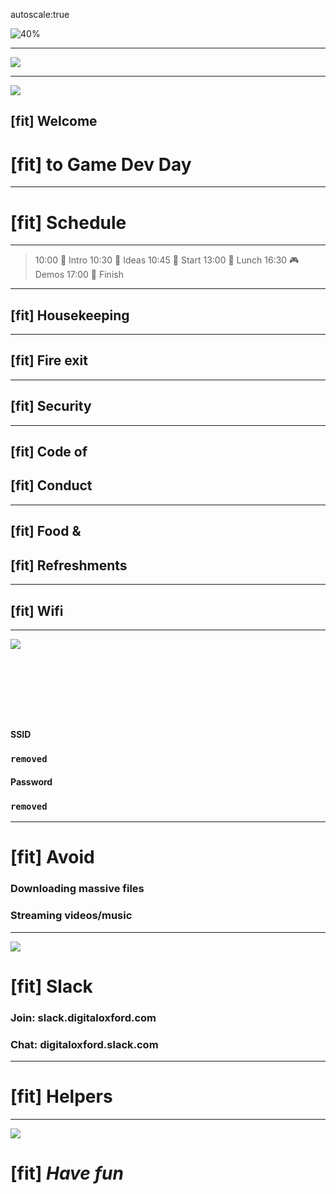autoscale:true

![40%](http://i.imgur.com/CRFZcmx.png)

---

![](https://media.giphy.com/media/MxD46nAK5ACis/giphy.gif)

---
![](https://media.giphy.com/media/YUH4saJ7ODoKQ/giphy.gif)
## [fit] Welcome
# [fit] to Game Dev Day
---
# [fit] Schedule
---
> 10:00 🎁 Intro
> 10:30 🤔 Ideas
> 10:45 👾 Start
> 13:00 🌯 Lunch
> 16:30 🎮 Demos
> 17:00 🚀 Finish

---
## [fit] Housekeeping
---
## [fit] Fire exit
---
## [fit] Security
---
## [fit] Code of
## [fit] Conduct
---
## [fit] Food &
## [fit] Refreshments
---
## [fit] Wifi
---
![](https://media.giphy.com/media/l46Cb27Z27OrT2kQo/giphy.gif)

## <br>
## <br>
#### **SSID**
### **`removed`**
#### **Password**
### **`removed`**

---
# [fit] Avoid
### Downloading massive files
### Streaming videos/music
---

![](https://i.imgur.com/OmwD6pg.jpg)
# [fit] Slack
### Join: **slack.digitaloxford.com**
### Chat: **digitaloxford.slack.com**

---

# [fit] Helpers

---
![](https://media.giphy.com/media/DmZyvHXie1Dzi/giphy.gif)
# [fit] __*Have fun*__




